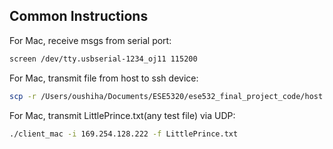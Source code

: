 

## Common Instructions
For Mac, receive msgs from serial port:
``` bash
screen /dev/tty.usbserial-1234_oj11 115200
```
For Mac, transmit file from host to ssh device:
``` bash
scp -r /Users/oushiha/Documents/ESE5320/ese532_final_project_code/host root@169.254.128.222:/media/sd-mmcblk0p1
```
For Mac, transmit LittlePrince.txt(any test file) via UDP:
``` bash
./client_mac -i 169.254.128.222 -f LittlePrince.txt
```





